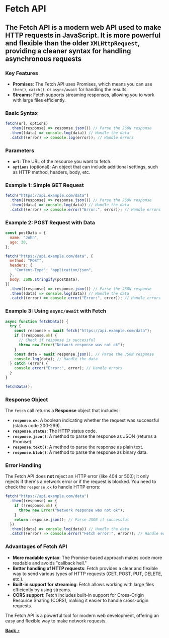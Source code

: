 # Fetch API

## The **Fetch API** is a modern web API used to make HTTP requests in JavaScript. It is more powerful and flexible than the older `XMLHttpRequest`, providing a cleaner syntax for handling asynchronous requests

### Key Features

- **Promises**: The Fetch API uses Promises, which means you can use `then()`, `catch()`, or `async/await` for handling the results.
- **Streams**: Fetch supports streaming responses, allowing you to work with large files efficiently.

### Basic Syntax

```js
fetch(url, options)
  .then((response) => response.json()) // Parse the JSON response
  .then((data) => console.log(data)) // Handle the data
  .catch((error) => console.log(error)); // Handle errors
```

### Parameters

- **`url`**: The URL of the resource you want to fetch.
- **`options`** (optional): An object that can include additional settings, such as HTTP method, headers, body, etc.

### Example 1: Simple GET Request

```js
fetch("https://api.example.com/data")
  .then((response) => response.json()) // Parse the JSON response
  .then((data) => console.log(data)) // Handle the data
  .catch((error) => console.error("Error:", error)); // Handle errors
```

### Example 2: POST Request with Data

```js
const postData = {
  name: "John",
  age: 30,
};

fetch("https://api.example.com/data", {
  method: "POST",
  headers: {
    "Content-Type": "application/json",
  },
  body: JSON.stringify(postData),
})
  .then((response) => response.json()) // Parse the JSON response
  .then((data) => console.log(data)) // Handle the data
  .catch((error) => console.error("Error:", error)); // Handle errors
```

### Example 3: Using `async/await` with Fetch

```js
async function fetchData() {
  try {
    const response = await fetch("https://api.example.com/data");
    if (!response.ok) {
      // Check if response is successful
      throw new Error("Network response was not ok");
    }
    const data = await response.json(); // Parse the JSON response
    console.log(data); // Handle the data
  } catch (error) {
    console.error("Error:", error); // Handle errors
  }
}

fetchData();
```

### Response Object

The `fetch` call returns a **Response** object that includes:

- **`response.ok`**: A boolean indicating whether the request was successful (status code 200-299).
- **`response.status`**: The HTTP status code.
- **`response.json()`**: A method to parse the response as JSON (returns a Promise).
- **`response.text()`**: A method to parse the response as plain text.
- **`response.blob()`**: A method to parse the response as binary data.

### Error Handling

The Fetch API does **not** reject an HTTP error (like 404 or 500); it only rejects if there's a network error or if the request is blocked. You need to check the `response.ok` to handle HTTP errors:

```js
fetch("https://api.example.com/data")
  .then((response) => {
    if (!response.ok) {
      throw new Error("Network response was not ok");
    }
    return response.json(); // Parse JSON if successful
  })
  .then((data) => console.log(data)) // Handle the data
  .catch((error) => console.error("Fetch error:", error)); // Handle errors
```

### Advantages of Fetch API

- **More readable syntax**: The Promise-based approach makes code more readable and avoids "callback hell."
- **Better handling of HTTP requests**: Fetch provides a clear and flexible way to send various types of HTTP requests (GET, POST, PUT, DELETE, etc.).
- **Built-in support for streaming**: Fetch allows working with large files efficiently by using streams.
- **CORS support**: Fetch includes built-in support for Cross-Origin Resource Sharing (CORS), making it easier to handle cross-origin requests.

The Fetch API is a powerful tool for modern web development, offering an easy and flexible way to make network requests.

[**Back** ⤴️](https://github.com/Stei-ITstudents/Javascript-Concepts_Before-ReactJs/tree/main)
